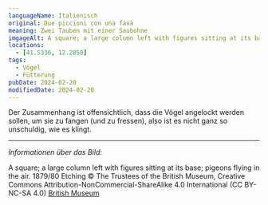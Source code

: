 ```yaml
---
languageName: Italienisch
original: Due piccioni con una fava
meaning: Zwei Tauben mit einer Saubohne
imgageAlt: A square; a large column left with figures sitting at its base; pigeons flying in the air. 1879/80 Etching, © The Trustees of the British Museum, Creative Commons Attribution-NonCommercial-ShareAlike 4.0 International (CC BY-NC-SA 4.0)
locations:
  - [41.5336, 12.2858]
tags:
  - Vögel
  - Fütterung
pubDate: 2024-02-20
modifiedDate: 2024-02-20
---
```


Der Zusammenhang ist offensichtlich, dass die Vögel angelockt werden sollen, um sie zu fangen (und zu fressen), also ist es nicht ganz
so unschuldig, wie es klingt.

---

_Informationen über das Bild:_

A square; a large column left with figures sitting at its base; pigeons flying in the air. 1879/80 Etching
© The Trustees of the British Museum, Creative Commons Attribution-NonCommercial-ShareAlike 4.0 International (CC BY-NC-SA 4.0)
[British Museum](https://www.britishmuseum.org/collection/image/51485001)
